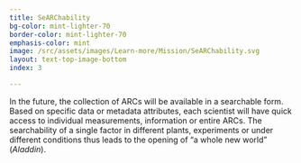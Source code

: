 ```yaml
---
title: SeARChability
bg-color: mint-lighter-70
border-color: mint-lighter-70
emphasis-color: mint
image: /src/assets/images/Learn-more/Mission/SeARChability.svg
layout: text-top-image-bottom
index: 3

---
```


In the future, the collection of ARCs will be available in a searchable form. Based on specific data or metadata attributes, each scientist will have quick access to individual measurements, information or entire ARCs. The searchability of a single factor in different plants, experiments or under different conditions thus leads to the opening of “a whole new world” (*Aladdin*).